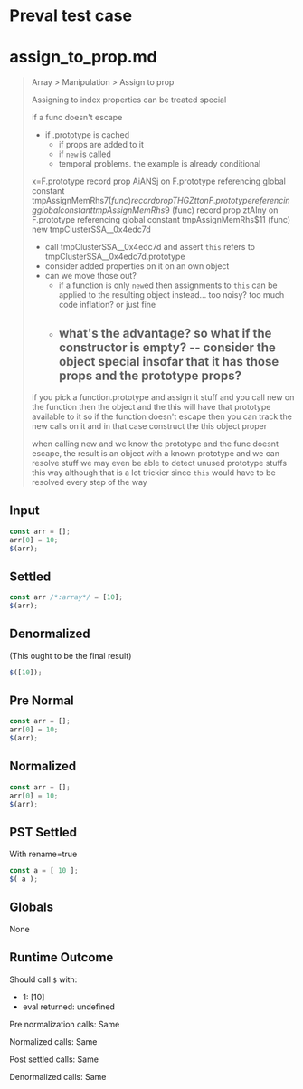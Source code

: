 # Preval test case

# assign_to_prop.md

> Array > Manipulation > Assign to prop
>
> Assigning to index properties can be treated special
>
> if a func doesn't escape
> - if .prototype is cached
>   - if props are added to it
>   - if `new` is called
>   - temporal problems. the example is already conditional
>
>
> x=F.prototype
> record prop AiANSj on F.prototype referencing global constant tmpAssignMemRhs$7 (func)
> record prop THGZtt on F.prototype referencing global constant tmpAssignMemRhs$9 (func)
> record prop ztAIny on F.prototype referencing global constant tmpAssignMemRhs$11 (func)
> new tmpClusterSSA__0x4edc7d
> - call tmpClusterSSA__0x4edc7d and assert `this` refers to tmpClusterSSA__0x4edc7d.prototype
> - consider added properties on it on an own object
> - can we move those out?
>   - if a function is only `new`ed then assignments to `this` can be applied to the resulting object instead... too noisy? too much code inflation? or just fine
>   - what's the advantage? so what if the constructor is empty?
>     -- consider the object special insofar that it has those props and the prototype props?
>     --
>
>
> if you pick a function.prototype and assign it stuff
> and you call new on the function
> then the object and the this will have that prototype available to it
> so if the function doesn't escape then you can track the new calls on it
> and in that case construct the this object proper
>
> when calling new and we know the prototype and the func doesnt escape, the
> result is an object with a known prototype and we can resolve stuff
> we may even be able to detect unused prototype stuffs this way although
> that is a lot trickier since `this` would have to be resolved every step of
> the way

## Input

`````js filename=intro
const arr = [];
arr[0] = 10;
$(arr);
`````

## Settled


`````js filename=intro
const arr /*:array*/ = [10];
$(arr);
`````

## Denormalized
(This ought to be the final result)

`````js filename=intro
$([10]);
`````

## Pre Normal


`````js filename=intro
const arr = [];
arr[0] = 10;
$(arr);
`````

## Normalized


`````js filename=intro
const arr = [];
arr[0] = 10;
$(arr);
`````

## PST Settled
With rename=true

`````js filename=intro
const a = [ 10 ];
$( a );
`````

## Globals

None

## Runtime Outcome

Should call `$` with:
 - 1: [10]
 - eval returned: undefined

Pre normalization calls: Same

Normalized calls: Same

Post settled calls: Same

Denormalized calls: Same
